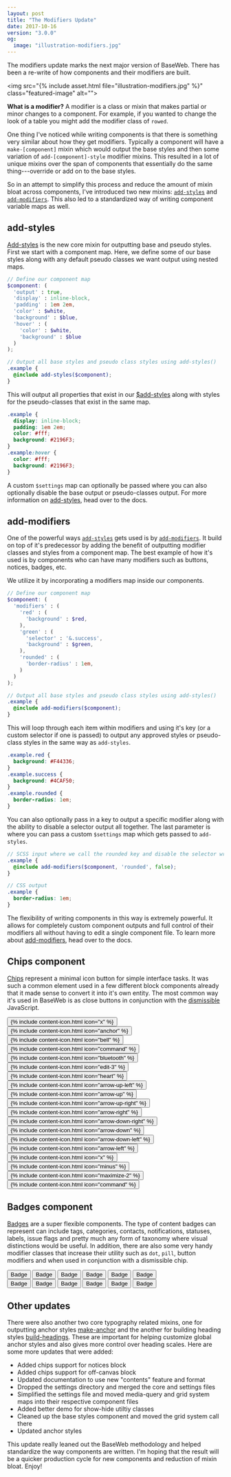 ```yaml
---
layout: post
title: "The Modifiers Update"
date: 2017-10-16
version: "3.0.0"
og:
  image: "illustration-modifiers.jpg"
---
```


<p class="text-lead" markdown="1">The modifiers update marks the next major version of BaseWeb. There has been a re-write of how components and their modifiers are built.</p>

<img src="{% include asset.html file="illustration-modifiers.jpg" %}" class="featured-image" alt="">

<div class="notice info">
  <p><strong>What is a modifier?</strong> A modifier is a class or mixin that makes partial or minor changes to a component. For example, if you wanted to change the look of a table you might add the modifier class of <code>rowed</code>.</p>
</div>

One thing I've noticed while writing components is that there is something very similar about how they get modifiers. Typically a component will have a `make-[component]` mixin which would output the base styles and then some variation of `add-[component]-style` modifier mixins. This resulted in a lot of unique mixins over the span of components that essentially do the same thing---override or add on to the base styles.

So in an attempt to simplify this process and reduce the amount of mixin bloat across components, I've introduced two new mixins: [`add-styles`](/docs/core/mixins/#mixin-add-styles) and [`add-modifiers`](/docs/core/mixins/#mixin-add-modifiers). This also led to a standardized way of writing component variable maps as well.

## add-styles

[Add-styles](/docs/core/mixins/#mixin-add-styles) is the new core mixin for outputting base and pseudo styles. First we start with a component map. Here, we define some of our base styles along with any default pseudo classes we want output using nested maps.

```scss
// Define our component map
$component: (
  'output' : true,
  'display' : inline-block,
  'padding' : 1em 2em,
  'color' : $white,
  'background' : $blue,
  'hover' : (
    'color' : $white,
    'background' : $blue
  )
);

// Output all base styles and pseudo class styles using add-styles()
.example {
  @include add-styles($component);
}
```

This will output all properties that exist in our [$add-styles](/docs/core/settings/#map-add-styles) along with styles for the pseudo-classes that exist in the same map.

```css
.example {
  display: inline-block;
  padding: 1em 2em;
  color: #fff;
  background: #2196F3;
}
.example:hover {
  color: #fff;
  background: #2196F3;
}
```

A custom `$settings` map can optionally be passed where you can also optionally disable the base output or pseudo-classes output. For more information on [add-styles](/docs/core/mixins/#mixin-add-styles), head over to the docs.

## add-modifiers

One of the powerful ways [`add-styles`](/docs/core/mixins/#mixin-add-styles) gets used is by [`add-modifiers`](/docs/core/mixins/#mixin-add-modifiers). It build on top of it's predecessor by adding the benefit of outputting modifier classes and styles from a component map. The best example of how it's used is by components who can have many modifiers such as buttons, notices, badges, etc.

We utilize it by incorporating a modifiers map inside our components.

```scss
// Define our component map
$component: (
  'modifiers' : (
    'red' : (
      'background' : $red,
    ),
    'green' : (
      'selector' : '&.success',
      'background' : $green,
    ),
    'rounded' : (
      'border-radius' : 1em,
    )
  )
);

// Output all base styles and pseudo class styles using add-styles()
.example {
  @include add-modifiers($component);
}
```

This will loop through each item within modifiers and using it's key (or a custom selector if one is passed) to output any approved styles or pseudo-class styles in the same way as `add-styles`.

```css
.example.red {
  background: #F44336;
}
.example.success {
  background: #4CAF50;
}
.example.rounded {
  border-radius: 1em;
}
```

You can also optionally pass in a key to output a specific modifier along with the ability to disable a selector output all together. The last parameter is where you can pass a custom `$settings` map which gets passed to `add-styles`.

```scss
// SCSS input where we call the rounded key and disable the selector wrap
.example {
  @include add-modifiers($component, 'rounded', false);
}

// CSS output
.example {
  border-radius: 1em;
}
```

The flexibility of writing components in this way is extremely powerful. It allows for completely custom component outputs and full control of their modifiers all without having to edit a single component file. To learn more about [add-modifiers](/docs/core/mixins/#mixin-add-modifiers), head over to the docs.

## Chips component

[Chips](/docs/elements/chips/) represent a minimal icon button for simple interface tasks. It was such a common element used in a few different block components already that it made sense to convert it into it's own entity. The most common way it's used in BaseWeb is as close buttons in conjunction with the [dismissible](/docs/javascript/dismissible/) JavaScript.

<div class="demo demo-chips">
  <div class="flex-grid">
    <button class="chip">{% include content-icon.html icon="x" %}</button>
    <button class="chip">{% include content-icon.html icon="anchor" %}</button>
    <button class="chip">{% include content-icon.html icon="bell" %}</button>
    <button class="chip">{% include content-icon.html icon="command" %}</button>
    <button class="chip">{% include content-icon.html icon="bluetooth" %}</button>
    <button class="chip">{% include content-icon.html icon="edit-3" %}</button>
    <button class="chip">{% include content-icon.html icon="heart" %}</button>
    <button class="chip">{% include content-icon.html icon="arrow-up-left" %}</button>
    <button class="chip">{% include content-icon.html icon="arrow-up" %}</button>
    <button class="chip">{% include content-icon.html icon="arrow-up-right" %}</button>
    <button class="chip">{% include content-icon.html icon="arrow-right" %}</button>
    <button class="chip">{% include content-icon.html icon="arrow-down-right" %}</button>
    <button class="chip">{% include content-icon.html icon="arrow-down" %}</button>
    <button class="chip">{% include content-icon.html icon="arrow-down-left" %}</button>
    <button class="chip">{% include content-icon.html icon="arrow-left" %}</button>
  </div>
</div>

<div class="demo demo-chips demo-inverted">
  <div class="flex-grid">
    <button class="chip red">{% include content-icon.html icon="x" %}</button>
    <button class="chip yellow">{% include content-icon.html icon="minus" %}</button>
    <button class="chip green">{% include content-icon.html icon="maximize-2" %}</button>
    <button class="chip light">{% include content-icon.html icon="command" %}</button>
  </div>
</div>

## Badges component

[Badges](/docs/blocks/badges/) are a super flexible components. The type of content badges can represent can include tags, categories, contacts, notifications, statuses, labels, issue flags and pretty much any form of taxonomy where visual distinctions would be useful. In addition, there are also some very handy modifier classes that increase their utility such as `dot`, `pill`, button modifiers and when used in conjunction with a dismissible chip.

<div class="demo demo-badges">
  <div class="flex-grid">
    <button class="badge pill inverted blue">Badge</button>
    <button class="badge pill inverted green">Badge</button>
    <button class="badge pill inverted yellow">Badge</button>
    <button class="badge pill inverted orange">Badge</button>
    <button class="badge pill inverted red">Badge</button>
    <button class="badge pill inverted purple">Badge</button>
  </div>
</div>

<div class="demo demo-badges demo-inverted">
  <div class="flex-grid">
    <button class="badge pill blue">Badge</button>
    <button class="badge pill green">Badge</button>
    <button class="badge pill yellow">Badge</button>
    <button class="badge pill orange">Badge</button>
    <button class="badge pill red">Badge</button>
    <button class="badge pill purple">Badge</button>
  </div>
</div>

## Other updates

There were also another two core typography related mixins, one for outputting anchor styles [make-anchor](/docs/core/mixins/#mixin-make-anchor) and the another for building heading styles [build-headings](/docs/core/mixins/#mixin-build-headings). These are important for helping customize global anchor styles and also gives more control over heading scales. Here are some more updates that were added:

* Added chips support for notices block
* Added chips support for off-canvas block
* Updated documentation to use new "contents" feature and format
* Dropped the settings directory and merged the core and settings files
* Simplified the settings file and moved media-query and grid system maps into their respective component files
* Added better demo for show-hide utiltiy classes
* Cleaned up the base styles component and moved the grid system call there
* Updated anchor styles

This update really leaned out the BaseWeb methodology and helped standardize the way components are written. I'm hoping that the result will be a quicker production cycle for new components and reduction of mixin bloat. Enjoy!
